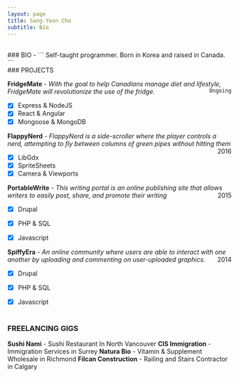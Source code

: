 ```yaml
---
layout: page
title: Sang-Yeon Cho
subtitle: Bio
---
```


<br>
### BIO - ```  Self-taught programmer. Born in Korea and raised in Canada.   ```  
<br>
### PROJECTS

**FridgeMate** - *With the goal to help Canadians manage diet and lifestyle, FridgeMate will revolutionize the use of the fridge.*<span style="float: right; ">`Ongoing`</span>  

- [x] Express & NodeJS
- [x] React & Angular
- [x] Mongoose & MongoDB

**FlappyNerd** - *FlappyNerd is a side-scroller where the player controls a nerd, attempting to fly between columns of green pipes without hitting them*  <span style="float: right; ">2016</span>  

- [x] LibGdx
- [x] SpriteSheets
- [x] Camera & Viewports

**PortableWrite** - *This writing portal is an online publishing site that allows writers to easily post, share, and promote their writing*<span style="float: right; ">2015</span>  
- [x] Drupal
- [x] PHP & SQL
- [x] Javascript


**SpiffyEra** - *An online community where users are able to interact with one another by uploading and commenting on user-uploaded graphics.*<span style="float: right; ">2014</span>  

- [x] Drupal
- [x] PHP & SQL
- [x] Javascript
<br><br>


### FREELANCING GIGS

**Sushi Nami** - Sushi Restaurant In North Vancouver
**CIS Immigration** - Immigration Services in Surrey
**Natura Bio** - Vitamin & Supplement Wholesale in Richmond
**Filcan Construction** - Railing and Stairs Contractor in Calgary
<br><br>

